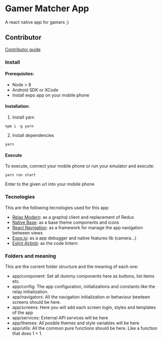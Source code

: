 <h1>Gamer Matcher App</h1>

A react native app for gamers ;)

## Contributor

[Contributor guide](./CONTRIBUTING.md)

### Install

#### Prerequisites:

- Node > 8
- Android SDK or XCode
- Install expo app on your mobile phone

#### Installation:

1. Install yarn
```
npm i -g yarn
```
2. Install dependencies
```
yarn
```

#### Execute

To execute, connect your mobile phone or run your emulator and execute:
```
yarn run start
```

Enter to the given url into your mobile phone


### Tecnologies

This are the following tecnologies used for this app:

- [Relay Modern](https://github.com/facebook/relay): as a graphql client and replacement of Redux
- [Native Base](https://nativebase.io): as a base theme components and icons
- [React Navigation](https://reactnavigation.org): as a framework for manage the app navigation between views
- [Expo.io](https://expo.io): as a app debugger and native features lib (camera...)
- [Eslint Airbnb](https://www.npmjs.com/package/eslint-config-airbnb): as the code lintern

### Folders and meaning

This are the current folder structure and the meaning of each one:

- app/component: Set all dummy components here as buttons, list items etc.
- app/config: The app configuration, initializations and constants like the relay initialization.
- app/navigators: All the navigation initialization or behaviour bewteen screens should be here.
- app/screens: Here you will add each screen login, styles and templates of the app
- app/services: External API services will be here
- app/themes: All posible themes and style variables will be here
- app/utils: All the common pure functions should be here. Like a function that does 1 + 1.